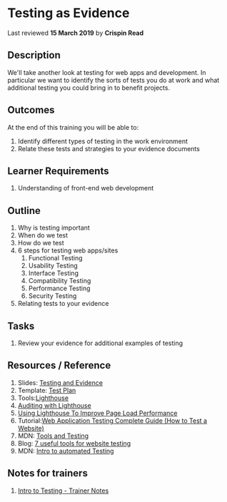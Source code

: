 # Testing as Evidence
Last reviewed **15 March 2019** by **Crispin Read**

## Description
We'll take another look at testing for web apps and development. In particular we want to identify the sorts of tests you do at work and what additional testing you could bring in to benefit projects.

## Outcomes

At the end of this training you will be able to:

1. Identify different types of testing in the work environment
1. Relate these tests and strategies to your evidence documents

## Learner Requirements

1. Understanding of front-end web development

## Outline

1. Why is testing important
1. When do we test
1. How do we test
1. 6 steps for testing web apps/sites
    1. Functional Testing
    1. Usability Testing
    1. Interface Testing
    1. Compatibility Testing
    1. Performance Testing
    1. Security Testing
1. Relating tests to your evidence

## Tasks

1. Review your evidence for additional examples of testing


## Resources / Reference

1. Slides: [Testing and Evidence](https://docs.google.com/presentation/d/1jLzpTi4yH9fQFN6g6qjvkwPKVs7wpy9Z1KQ3dDdMzFg/edit#slide=id.p)
1. Template: [Test Plan](https://docs.google.com/document/d/1e2mvbgR_3O7jbegTOqC8wOXKvM9mZwpMFH-gIUScLxs/edit#)
1. Tools:[Lighthouse](https://developers.google.com/web/tools/lighthouse/)
1. [Auditing with Lighthouse](https://developers.google.com/web/ilt/pwa/lab-auditing-with-lighthouse)
1. [Using Lighthouse To Improve Page Load Performance](https://developers.google.com/web/updates/2018/05/lighthouse)
1. Tutorial:[Web Application Testing Complete Guide (How to Test a Website)](https://www.softwaretestinghelp.com/web-application-testing/)
1. MDN: [Tools and Testing](https://developer.mozilla.org/en-US/docs/Learn/Tools_and_testing)
1. Blog: [7 useful tools for website testing](https://mashable.com/2009/03/21/tools-web-testing/?europe=true#QKQvhXd6iSq8)
1. MDN: [Intro to automated Testing](https://developer.mozilla.org/en-US/docs/Learn/Tools_and_testing/Cross_browser_testing/Automated_testing)


## Notes for trainers
1. [Intro to Testing - Trainer Notes](https://docs.google.com/document/d/1JjETtAqxzRwtwGkbOQj9EO9YkxshBa57vUShr8r7eKw/edit#)
